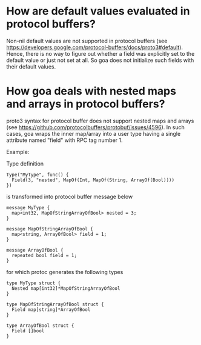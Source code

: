 # How are default values evaluated in protocol buffers?

Non-nil default values are not supported in protocol buffers
(see https://developers.google.com/protocol-buffers/docs/proto3#default).
Hence, there is no way to figure out whether a field was explicitly set to
the default value or just not set at all. So goa does not initialize such
fields with their default values.

# How goa deals with nested maps and arrays in protocol buffers?

proto3 syntax for protocol buffer does not support nested maps and arrays
(see https://github.com/protocolbuffers/protobuf/issues/4596). In such cases,
goa wraps the inner map/array into a user type having a single attribute named
"field" with RPC tag number 1.

Example:

Type definition
```
Type("MyType", func() {
  Field(3, "nested", MapOf(Int, MapOf(String, ArrayOf(Bool))))
})
```
is transformed into protocol buffer message below
```
message MyType {
  map<int32, MapOfStringArrayOfBool> nested = 3;
}

message MapOfStringArrayOfBool {
  map<string, ArrayOfBool> field = 1;
}

message ArrayOfBool {
  repeated bool field = 1;
}
```
for which protoc generates the following types
```
type MyType struct {
  Nested map[int32]*MapOfStringArrayOfBool
}

type MapOfStringArrayOfBool struct {
  Field map[string]*ArrayOfBool
}

type ArrayOfBool struct {
  Field []bool
}
```

